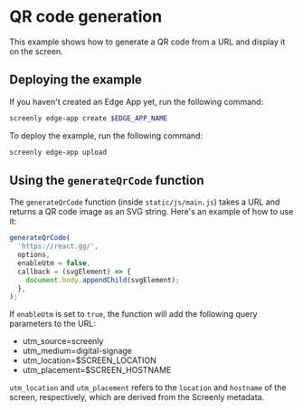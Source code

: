 # QR code generation

This example shows how to generate a QR code from a URL and display it on the screen.

## Deploying the example

If you haven't created an Edge App yet, run the following command:

```bash
screenly edge-app create $EDGE_APP_NAME
```

To deploy the example, run the following command:

```bash
screenly edge-app upload
```

## Using the `generateQrCode` function

The `generateQrCode` function (inside `static/js/main.js`) takes a URL and
returns a QR code image as an SVG string. Here's an example of how to use it:

```js
generateQrCode(
  'https://react.gg/',
  options,
  enableUtm = false,
  callback = (svgElement) => {
    document.body.appendChild(svgElement);
  },
);
```

If `enableUtm` is set to `true`, the function will add the following query
parameters to the URL:

* utm_source=screenly
* utm_medium=digital-signage
* utm_location=$SCREEN_LOCATION
* utm_placement=$SCREEN_HOSTNAME

`utm_location` and `utm_placement` refers to the `location` and `hostname` of
the screen, respectively, which are derived from the Screenly metadata.
